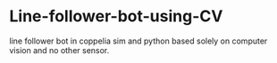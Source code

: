 # Line-follower-bot-using-CV
line follower bot in coppelia sim and python based solely on computer vision and no other sensor.


